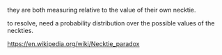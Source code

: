 
they are both measuring relative to the value of their own necktie.

to resolve, need a probability distribution over the possible values of the neckties.

https://en.wikipedia.org/wiki/Necktie_paradox
